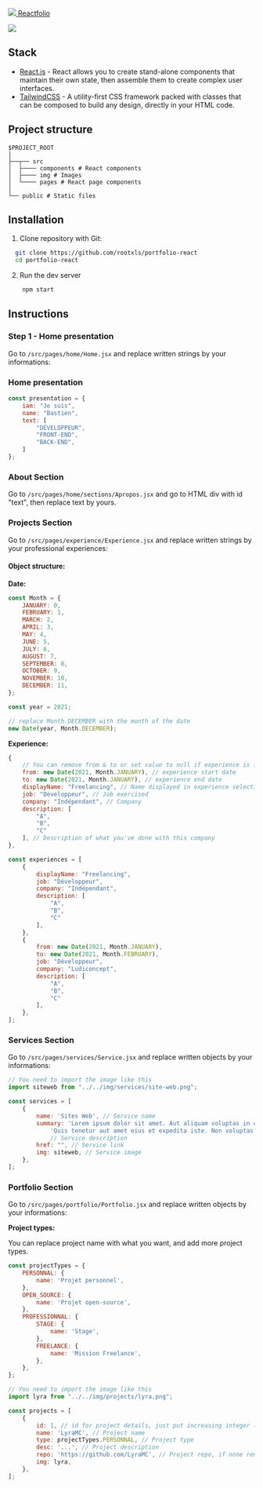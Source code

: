 <link href="https://unpkg.com/tailwindcss@^2/dist/tailwind.min.css" rel="stylesheet">
<p style="display: inline;">
    <a href="https://bsnk.tk/">
        <img src="https://bsnk.tk/favicon-32x32.png?v=4ccd13523eddd3694feac28b19d11786" />
        Reactfolio
    </a>
<p>
    
![](https://cloudinary-a.akamaihd.net/hopwork/image/upload/w_1024,c_limit,dpr_2/khsr0vjuodfclx9qebjk)

## Stack

- [React.js](https://fr.reactjs.org/) - React allows you to create stand-alone components that maintain their own state, then assemble them to create complex user interfaces.
- [TailwindCSS](https://chakra-ui.com/) - A utility-first CSS framework packed with classes that can be composed to build any design, directly in your HTML code.

## Project structure

```
$PROJECT_ROOT
│
├──┬── src 
│  ├──── components # React components
│  ├──── img # Images
│  └──── pages # React page components
│ 
└── public # Static files
```
## Installation

1. Clone repository with Git:

```bash
  git clone https://github.com/rootxls/portfolio-react
  cd portfolio-react
```

2. Run the dev server

```bash
    npm start
```

## Instructions

### Step 1 - Home presentation

Go to `/src/pages/home/Home.jsx` and replace written strings by your informations:

### Home presentation

```javascript
const presentation = {
    iam: "Je suis",
    name: "Bastien",
    text: [
        "DÉVELOPPEUR",
        "FRONT-END",
        "BACK-END",
    ]
};
```

### About Section

Go to `/src/pages/home/sections/Apropos.jsx` and go to HTML div with id "text", then replace text by yours.

### Projects Section

Go to `/src/pages/experience/Experience.jsx` and replace written strings by your professional experiences:

#### Object structure:

**Date:**
```javascript
const Month = {
    JANUARY: 0,
    FEBRUARY: 1,
    MARCH: 2,
    APRIL: 3,
    MAY: 4,
    JUNE: 5,
    JULY: 6,
    AUGUST: 7,
    SEPTEMBER: 8,
    OCTOBER: 9,
    NOVEMBER: 10,
    DECEMBER: 11,
};

const year = 2021;

// replace Month.DECEMBER with the month of the date
new Date(year, Month.DECEMBER);
```

**Experience:**
```javascript
{
    // You can remove from & to or set value to null if experience is in progress
    from: new Date(2021, Month.JANUARY), // experience start date
    to: new Date(2021, Month.JANUARY), // experience end date
    displayName: "Freelancing", // Name displayed in experience selection list
    job: "Développeur", // Job exercised
    company: "Indépendant", // Company
    description: [
        "A", 
        "B",
        "C"
    ], // Description of what you've done with this company
},
```

```javascript
const experiences = [
    {
        displayName: "Freelancing",
        job: "Développeur",
        company: "Indépendant",
        description: [
            "A",
            "B",
            "C"
        ],
    },
    {
        from: new Date(2021, Month.JANUARY),
        to: new Date(2021, Month.FEBRUARY),
        job: "Développeur",
        company: "Ludiconcept",
        description: [
            "A",
            "B",
            "C"
        ],
    },
];
```

### Services Section

Go to `/src/pages/services/Service.jsx` and replace written objects by your informations:

```javascript
// You need to import the image like this
import siteweb from "../../img/services/site-web.png";

const services = [
    {
        name: 'Sites Web', // Service name
        summary: 'Lorem ipsum dolor sit amet. Aut aliquam voluptas in odio nobis non placeat ipsa aut \n' +
            'Quis tenetur aut amet eius et expedita iste. Non voluptas nihil in deleniti dolorem eum quaerat aperiam sed sapiente nemo et enim rerum vel eaque eligendi? Qui saepe quia sed dolor natus cum nemo natus ab provident quae sit illo doloremque ut veniam dolorem sed inventore iste. Id maxime natus qui porro quia est maiores beatae quo cumque debitis.',
            // Service description
        href: "", // Service link
        img: siteweb, // Service image
    },
];
```

### Portfolio Section

Go to `/src/pages/portfolio/Portfolio.jsx` and replace written objects by your informations:

**Project types:**

You can replace project name with what you want, and add more project types.

```javascript
const projectTypes = {
    PERSONNAL: {
        name: 'Projet personnel',
    },
    OPEN_SOURCE: {
        name: 'Projet open-source',
    },
    PROFESSIONNAL: {
        STAGE: {
            name: 'Stage',
        },
        FREELANCE: {
            name: 'Mission Freelance',
        },
    },
};
```

```javascript
// You need to import the image like this
import lyra from "../../img/projects/lyra.png";

const projects = [
    {
        id: 1, // id for project details, just put increasing integer (1,2,3...)
        name: 'LyraMC', // Project name
        type: projectTypes.PERSONNAL, // Project type 
        desc: '...', // Project description
        repo: 'https://github.com/LyraMC', // Project repo, if none remove line or set value to null
        img: lyra,
    },
];
```
